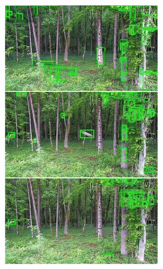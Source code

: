 ![20200520-060719-063724](in/20200520/20200520-060719-063724_0_.jpg)
![20200520-063729-070734](in/20200520/20200520-063729-070734_0_.jpg)
![20200520-070739-073744](in/20200520/20200520-070739-073744_0_.jpg)

